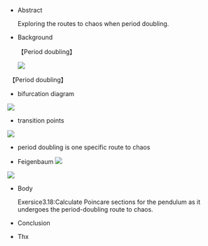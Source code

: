 * Abstract
  
  Exploring the routes to chaos when period doubling.
  

* Background
  
  
  【Period doubling】
  
  ![](https://www.evernote.com/shard/s140/sh/0724815b-79a9-4357-9e85-416c33cb1b69/e2b0667446e6f7d74181969ed0c7c357/res/7caddf85-f460-492e-9f06-eeaddfc5a649/8a7ec7661cbfa51e.png)
  
  【Period doubling】
  
  * bifurcation diagram 
  
  ![](https://www.evernote.com/shard/s140/sh/0724815b-79a9-4357-9e85-416c33cb1b69/e2b0667446e6f7d74181969ed0c7c357/res/03180ea4-8323-45df-8a92-a93f345a9c68/3afdad5f2daf22ac.png)
  
  * transition points 
  
  ![](https://www.evernote.com/shard/s140/sh/0724815b-79a9-4357-9e85-416c33cb1b69/e2b0667446e6f7d74181969ed0c7c357/res/469eea57-f2fa-4f6d-94d4-766204e50803/__SVG__ec8f24b2a9e020cc7042b8ce128bfe57)
  
  * period doubling is one specific route to chaos
  
  * Feigenbaum ![](https://www.evernote.com/shard/s140/sh/0724815b-79a9-4357-9e85-416c33cb1b69/e2b0667446e6f7d74181969ed0c7c357/res/21a4e1f4-9e72-47ec-a79f-f98c8cbb37bf/__SVG__38f1e2a089e53d5c990a82f284948953)
  
  ![](https://www.evernote.com/shard/s140/sh/0724815b-79a9-4357-9e85-416c33cb1b69/e2b0667446e6f7d74181969ed0c7c357/res/7d81b532-6bab-4b5a-9590-f58da415a169/__SVG__bda36544657ca3761478c23cb183f581)
  
* Body

  Exersice3.18:Calculate Poincare sections for the pendulum as it undergoes the period-doubling route to chaos.


* Conclusion

* Thx

